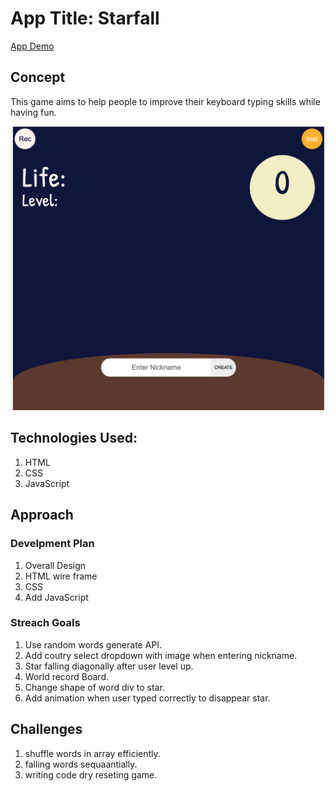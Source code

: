 # App Title: Starfall

[App Demo](https://jmsyoo.github.io/Ruth-project1/)

## Concept
This game aims to help people to improve their keyboard typing skills while having fun.

![](images/Starfall.jpg)
## Technologies Used:

1. HTML
2. CSS
3. JavaScript

## Approach

### Develpment Plan

1. Overall Design
2. HTML wire frame
3. CSS
4. Add JavaScript

### Streach Goals
 1. Use random words generate API.
 2. Add coutry select dropdown with image when entering nickname.
 2. Star falling diagonally after user level up.
 3. World record Board.
 4. Change shape of word div to star.
 5. Add animation when user typed correctly to disappear star.

 ## Challenges
 1. shuffle words in array efficiently.
 2. falling words sequaantially.
 3. writing code dry reseting game.
